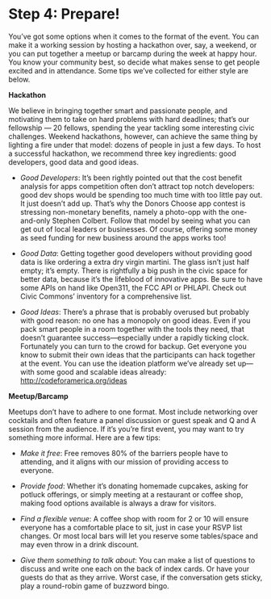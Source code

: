 Step 4: Prepare!
================

You’ve got some options when it comes to the format of the event. You can make it a working session by hosting a hackathon over, say, a weekend, or you can put together a meetup or barcamp during the week at happy hour. You know your community best, so decide what makes sense to get people excited and in attendance. Some tips we’ve collected for either style are below.

**Hackathon**

We believe in bringing together smart and passionate people, and motivating them to take on hard problems with hard deadlines; that’s our fellowship — 20 fellows, spending the year tackling some interesting civic challenges. Weekend hackathons, however, can achieve the same thing by lighting a fire under that model: dozens of people in just a few days. To host a successful hackathon, we recommend three key ingredients: good developers, good data and good ideas.

* *Good Developers*: It’s been rightly pointed out that the cost benefit analysis for apps competition often don’t attract top notch developers: good dev shops would be spending too much time with too little pay out. It just doesn’t add up. That’s why the Donors Choose app contest is stressing non-monetary benefits, namely a photo-opp with the one-and-only Stephen Colbert. Follow that model by seeing what you can get out of local leaders or businesses. Of course, offering some money as seed funding for new business around the apps works too!

* *Good Data*: Getting together good developers without providing good data is like ordering a extra dry virgin martini. The glass isn’t just half empty; it’s empty. There is rightfully a big push in the civic space for better data, because it’s the lifeblood of innovative apps. Be sure to have some APIs on hand like Open311, the FCC API or PHLAPI. Check out Civic Commons’ inventory for a comprehensive list.

* *Good Ideas*: There’s a phrase that is probably overused but probably with good reason: no one has a monopoly on good ideas. Even if you pack smart people in a room together with the tools they need, that doesn’t guarantee success—especially under a rapidly ticking clock. Fortunately you can turn to the crowd for backup. Get everyone you know to submit their own ideas that the participants can hack together at the event. You can use the ideation platform we’ve already set up—with some good and scalable ideas already: http://codeforamerica.org/ideas

**Meetup/Barcamp**

Meetups don’t have to adhere to one format. Most include networking over cocktails and often feature a panel discussion or guest speak and Q and A session from the audience. If it’s you’re first event, you may want to try something more informal. Here are a few tips:

* *Make it free*: Free removes 80% of the barriers people have to attending, and it aligns with our mission of providing access to everyone. 

* *Provide food*: Whether it’s donating homemade cupcakes, asking for potluck offerings, or simply meeting at a restaurant or coffee shop, making food options available is always a draw for visitors.

* *Find a flexible venue*: A coffee shop with room for 2 or 10 will ensure everyone has a comfortable place to sit, just in case your RSVP list changes. Or most local bars will let you reserve some tables/space and may even throw in a drink discount.

* *Give them something to talk about*: You can make a list of questions to discuss and write one each on the back of index cards. Or have your guests do that as they arrive. Worst case, if the conversation gets sticky, play a round-robin game of buzzword bingo.